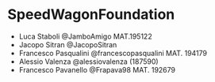 # SpeedWagonFoundation

* Luca Staboli      @JamboAmigo  MAT.195122
* Jacopo Sitran    @JacopoSitran
* Francesco Pasqualini @francescopasqualini  MAT. 194179
* Alessio Valenza @alessiovalenza (187590) 
* Francesco Pavanello @Frapava98 MAT. 192679
